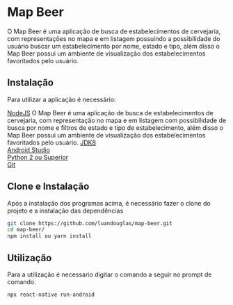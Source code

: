 # Map Beer

O Map Beer é uma aplicação de busca de estabelecimentos de cervejaria, com representações no mapa e em listagem possuindo a possibilidade do usuário buscar um estabelecimento por nome, estado e tipo, além disso o Map Beer possui um ambiente de visualização dos estabelecimentos favoritados pelo usuário.

## Instalação

Para utilizar a aplicação é necessário:

[NodeJS](https://nodejs.org/en/)  O Map Beer é uma aplicação de busca de estabelecimentos de cervejaria, com representação no mapa e em listagem com possibilidade de busca por nome e filtros de estado e tipo de estabelecimento, além disso o Map Beer possui um ambiente de visualização dos estabelecimentos favoritados pelo usuário.
[JDK8](https://www.oracle.com/br/java/technologies/javase/javase-jdk8-downloads.html)  
[Android Studio](https://developer.android.com/studio)  
[Python 2 ou Superior](https://www.python.org/downloads/)  
[Git](https://git-scm.com/downloads)

## Clone e Instalação
Após a instalação dos programas acima, é necessário fazer o clone do projeto e a instalação das dependências

```bash
git clone https://github.com/luandouglas/map-beer.git
cd map-beer/
npm install ou yarn install
```

## Utilização
Para a utilização é necessario digitar o comando a seguir no prompt de comando.

```bash
npx react-native run-android
```